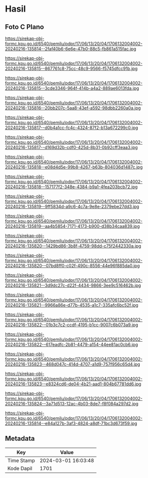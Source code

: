 # Hasil

## Foto C Plano

https://sirekap-obj-formc.kpu.go.id/6540/pemilu/pdpr/17/06/13/20/04/1706132004002-20240216-135814--2faf40b6-6e6e-47b0-88c5-fb861a515fac.jpg

https://sirekap-obj-formc.kpu.go.id/6540/pemilu/pdpr/17/06/13/20/04/1706132004002-20240216-135815--867761c8-75cc-48c9-9566-f5745dfcc91b.jpg

https://sirekap-obj-formc.kpu.go.id/6540/pemilu/pdpr/17/06/13/20/04/1706132004002-20240216-135815--3cde3346-964f-414b-a4a2-889ae6013fda.jpg

https://sirekap-obj-formc.kpu.go.id/6540/pemilu/pdpr/17/06/13/20/04/1706132004002-20240216-135816--20bb207c-5aa8-43ef-a592-98dbb2260a0a.jpg

https://sirekap-obj-formc.kpu.go.id/6540/pemilu/pdpr/17/06/13/20/04/1706132004002-20240216-135817--d0b4a1cc-fc4c-4324-87f2-b13a672299c0.jpg

https://sirekap-obj-formc.kpu.go.id/6540/pemilu/pdpr/17/06/13/20/04/1706132004002-20240216-135817--d169d32b-cdf0-425d-8b31-0b92cff3eaa3.jpg

https://sirekap-obj-formc.kpu.go.id/6540/pemilu/pdpr/17/06/13/20/04/1706132004002-20240216-135818--e08d4d5e-99b8-4267-b63b-804036d1487c.jpg

https://sirekap-obj-formc.kpu.go.id/6540/pemilu/pdpr/17/06/13/20/04/1706132004002-20240216-135818--157177f2-348e-4384-b9a1-4fea203bcb72.jpg

https://sirekap-obj-formc.kpu.go.id/6540/pemilu/pdpr/17/06/13/20/04/1706132004002-20240216-135819--9ff5834d-a9c6-4c7a-9e8e-2379ebe27dd3.jpg

https://sirekap-obj-formc.kpu.go.id/6540/pemilu/pdpr/17/06/13/20/04/1706132004002-20240216-135819--aa4b5854-7171-4173-b900-d38b34caa839.jpg

https://sirekap-obj-formc.kpu.go.id/6540/pemilu/pdpr/17/06/13/20/04/1706132004002-20240216-135820--1429bd86-3b8f-4759-98dd-c75f2442330a.jpg

https://sirekap-obj-formc.kpu.go.id/6540/pemilu/pdpr/17/06/13/20/04/1706132004002-20240216-135820--07bd8ff0-c02f-490c-8556-44e96f885da0.jpg

https://sirekap-obj-formc.kpu.go.id/6540/pemilu/pdpr/17/06/13/20/04/1706132004002-20240216-135821--3d9dc27c-d22f-4434-9866-3ee9c516462b.jpg

https://sirekap-obj-formc.kpu.go.id/6540/pemilu/pdpr/17/06/13/20/04/1706132004002-20240216-135821--9966a86e-d77b-4535-a1c7-335afc6bc52f.jpg

https://sirekap-obj-formc.kpu.go.id/6540/pemilu/pdpr/17/06/13/20/04/1706132004002-20240216-135822--01b3c7c2-ccdf-4195-b1cc-9007c6b073a9.jpg

https://sirekap-obj-formc.kpu.go.id/6540/pemilu/pdpr/17/06/13/20/04/1706132004002-20240216-135822--617eadfc-2b81-4479-a154-44ee81ac0cb6.jpg

https://sirekap-obj-formc.kpu.go.id/6540/pemilu/pdpr/17/06/13/20/04/1706132004002-20240216-135823--468d047c-414d-4707-a1d9-757f956c65d4.jpg

https://sirekap-obj-formc.kpu.go.id/6540/pemilu/pdpr/17/06/13/20/04/1706132004002-20240216-135823--e8324cd6-de04-4b21-aad1-804b67781dd6.jpg

https://sirekap-obj-formc.kpu.go.id/6540/pemilu/pdpr/17/06/13/20/04/1706132004002-20240216-135824--3a71d513-12ac-4b03-8de7-f8f084a297d2.jpg

https://sirekap-obj-formc.kpu.go.id/6540/pemilu/pdpr/17/06/13/20/04/1706132004002-20240216-135814--e84a127b-3af3-4824-a8df-71bc3d673f59.jpg


## Metadata

| Key        | Value               |
| ---------- | ------------------- |
| Time Stamp | 2024-03-01 16:03:48 |
| Kode Dapil | 1701                |



